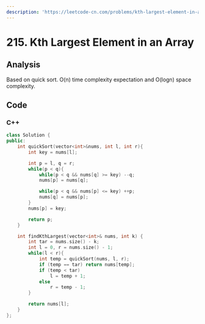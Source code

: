 ```yaml
---
description: 'https://leetcode-cn.com/problems/kth-largest-element-in-an-array/'
---
```


# 215. Kth Largest Element in an Array

## Analysis

Based on quick sort. O\(n\) time complexity expectation and O\(logn\) space complexity.

## Code

### C++ 

```cpp
class Solution {
public:
    int quickSort(vector<int>&nums, int l, int r){
        int key = nums[l];

        int p = l, q = r;
        while(p < q){
            while(p < q && nums[q] >= key) --q;
            nums[p] = nums[q];

            while(p < q && nums[p] <= key) ++p;
            nums[q] = nums[p];
        }
        nums[p] = key;

        return p;
    }

    int findKthLargest(vector<int>& nums, int k) {
        int tar = nums.size() - k;
        int l = 0, r = nums.size() - 1;
        while(l < r){
            int temp = quickSort(nums, l, r);
            if (temp == tar) return nums[temp];
            if (temp < tar)   
                l = temp + 1;
            else
                r = temp - 1;
        }

        return nums[l];
    }
};
```

